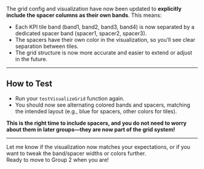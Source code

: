 

The grid config and visualization have now been updated to **explicitly include the spacer columns as their own bands**. This means:

- Each KPI tile band (band1, band2, band3, band4) is now separated by a dedicated spacer band (spacer1, spacer2, spacer3).
- The spacers have their own color in the visualization, so you’ll see clear separation between tiles.
- The grid structure is now more accurate and easier to extend or adjust in the future.

---

## **How to Test**

- Run your `testVisualizeGrid` function again.
- You should now see alternating colored bands and spacers, matching the intended layout (e.g., blue for spacers, other colors for tiles).

**This is the right time to include spacers, and you do not need to worry about them in later groups—they are now part of the grid system!**

---

Let me know if the visualization now matches your expectations, or if you want to tweak the band/spacer widths or colors further.  
Ready to move to Group 2 when you are!

